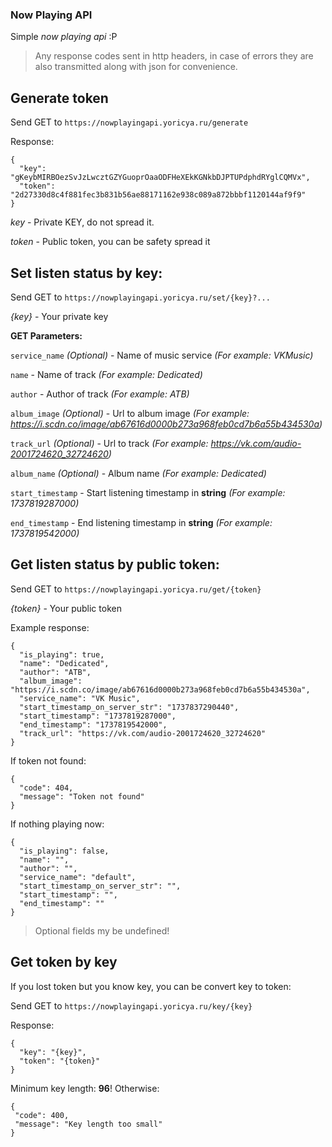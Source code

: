 ### Now Playing API
Simple _now playing api_ :P

> Any response codes sent in http headers, in case of errors they are also transmitted along with json for convenience.

## Generate token

Send GET to `https://nowplayingapi.yoricya.ru/generate`

Response:
```
{
  "key": "gKeybMIRBOezSvJzLwcztGZYGuoprOaaODFHeXEkKGNkbDJPTUPdphdRYglCQMVx",
  "token": "2d27330d8c4f881fec3b831b56ae88171162e938c089a872bbbf1120144af9f9"
}
```

_key_ - Private KEY, do not spread it.

_token_ - Public token, you can be safety spread it

## Set listen status by key:

Send GET to `https://nowplayingapi.yoricya.ru/set/{key}?...`

_{key}_ - Your private key

__GET Parameters:__

`service_name` _(Optional)_ - Name of music service _(For example: VKMusic)_

`name` - Name of track _(For example: Dedicated)_

`author` - Author of track _(For example: ATB)_

`album_image` _(Optional)_  - Url to album image _(For example: https://i.scdn.co/image/ab67616d0000b273a968feb0cd7b6a55b434530a)_

`track_url` _(Optional)_  - Url to track _(For example: https://vk.com/audio-2001724620_32724620)_

`album_name` _(Optional)_  - Album name _(For example: Dedicated)_

`start_timestamp` - Start listening timestamp in __string__ _(For example: 1737819287000)_

`end_timestamp` - End listening timestamp in __string__ _(For example: 1737819542000)_

## Get listen status by public token:

Send GET to `https://nowplayingapi.yoricya.ru/get/{token}`

_{token}_ - Your public token

Example response:
```
{
  "is_playing": true,
  "name": "Dedicated",
  "author": "ATB",
  "album_image": "https://i.scdn.co/image/ab67616d0000b273a968feb0cd7b6a55b434530a",
  "service_name": "VK Music",
  "start_timestamp_on_server_str": "1737837290440",
  "start_timestamp": "1737819287000",
  "end_timestamp": "1737819542000",
  "track_url": "https://vk.com/audio-2001724620_32724620"
}
```

If token not found:
```
{
  "code": 404,
  "message": "Token not found"
}
```

If nothing playing now:
```
{
  "is_playing": false,
  "name": "",
  "author": "",
  "service_name": "default",
  "start_timestamp_on_server_str": "",
  "start_timestamp": "",
  "end_timestamp": ""
}
```

> Optional fields my be undefined!

## Get token by key
If you lost token but you know key, you can be convert key to token:

Send GET to `https://nowplayingapi.yoricya.ru/key/{key}`

Response:
```
{
  "key": "{key}",
  "token": "{token}"
}
```

Minimum key length: __96__! Otherwise:
```
{
 "code": 400,
 "message": "Key length too small"
}
```

